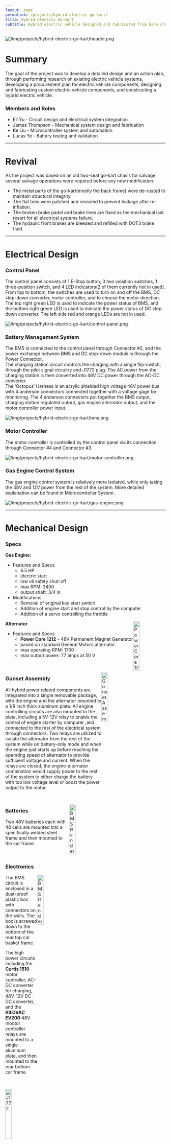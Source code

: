 ```yaml
---
layout: page
permalink: /projects/hybrid-electric-go-kart/
title: Hybrid Electric Go-Kart
subtitle: Hybrid electric vehicle designed and fabricated from bare chasis
---
```


![/img/projects/hybrid-electric-go-kart/header.png](/img/projects/hybrid-electric-go-kart/header.png)

# Summary

The goal of the project was to develop a detailed design and an action plan, through performing research on existing electric vehicle systems, developing a procurement plan for electric vehicle components, designing and fabricating custom electric vehicle components, and constructing a hybrid electric vehicle.

### Members and Roles

- Eli Yu - Circuit design and electrical system integration
- James Thompson - Mechanical system design and fabrication
- Ke Liu - Microcontroller system and automation
- Lucas Ye - Battery testing and validation

<hr />

# Revival

As the project was based on an old two-seat go-kart chasis for salvage, several salvage operations were required before any new modification.

- The metal parts of the go-kart(mostly the back frame) were de-rusted to maintain structural integrity.
- The flat tires were patched and resealed to prevent leakage after re-inflation.
- The broken brake padel and brake lines are fixed as the mechanical last resort for all electrical systems failure.
- The hydaulic front brakes are bleeded and refilled with DOT3 brake fluid.

<hr />

# Electrical Design

### Control Panel

The control panel consists of 1 E-Stop button, 3 two-position switches, 1 three-position switch, and 4 LED indicators(2 of them currently not in used).
<br>
From top to bottom, the switches are used to turn on and off the BMS, DC step-down converter, motor controller, and to choose the motor direction. The top right green LED is used to indicate the power status of BMS, and the bottom right green LED is used to indicate the power status of DC step-down converter. The left side red and orange LEDs are not in used.

![/img/projects/hybrid-electric-go-kart/control-panel.png](/img/projects/hybrid-electric-go-kart/control-panel.png)

### Battery Management System

The BMS is connected to the control panel through Connector #2, and the power exchange between BMS and DC step-down module is through the Power Connector.
<br>
The charging station circuit controls the charging with a single flip-switch, through the pilot signal circuitry and J1772 plug. The AC power from the charging station is then converted into 48V DC power through the AC-DC converter.
<br>
The ‘Octopus’ Harness is an acrylic shielded high voltage 48V power bus with 4 anderson connectors connected together with a voltage gage for monitoring. The 4 anderson connectors put together the BMS output, charging station regulated output, gas engine alternator output, and the motor controller power input.

![/img/projects/hybrid-electric-go-kart/bms.png](/img/projects/hybrid-electric-go-kart/bms.png)

### Motor Controller

The motor controller is controlled by the control panel via its connection through Connector #4 and Connector #3.

![/img/projects/hybrid-electric-go-kart/motor-controller.png](/img/projects/hybrid-electric-go-kart/motor-controller.png)

### Gas Engine Control System

The gas engine control system is relatively more isolated, while only taking the 48V and 12V power from the rest of the system. More detailed explanation can be found in Microcontroller System.

![/img/projects/hybrid-electric-go-kart/gas-engine.png](/img/projects/hybrid-electric-go-kart/gas-engine.png)

<hr />

# Mechanical Design

### Specs

**Gas Engine:**

- Features and Specs
    - 6.5 HP
    - electric start
    - low oil safety shut-off
    - max RPM: 3400
    - output shaft: 3/4 in
- Modifications
    - Removal of original key start swtich
    - Addition of engine start and stop control by the computer
    - Addition of a servo controlling the throttle

<a href="/img/projects/hybrid-electric-go-kart/power-core-1212.jpg"><img src="/img/projects/hybrid-electric-go-kart/power-core-1212.jpg" alt="Power Core 1212" class="lazyload" style="vertical-align:top; width:20%; float:right;"></a>

**Alternator**

- Features and Specs
    - **Power Core 1212** - 48V Permanent Magnet Generator
    - based on standard General Motors alternator
    - max operating RPM: 1700
    - max output power: 77 amps at 50 V

<br>

<a href="/img/projects/hybrid-electric-go-kart/gunset-assembly.jpg"><img src="/img/projects/hybrid-electric-go-kart/gunset-assembly.jpg" alt="Gunset Assembly" class="lazyload" style="vertical-align:top; width:20%; float:right;"></a>

### Gunset Assembly

All hybrid power related components are integrated into a single removable package, with the engine and the alternator mounted to a 1/8 inch thick aluminum plate. All engine controlling circuits are also mounted to the plate, including a 5V-12V relay to enable the control of engine starter by computer ,and connected to the rest of the electrical system through connectors. Two relays are utilized to isolate the alternator from the rest of the system while on battery-only mode and when the engine just starts up before reaching the operating speed of alternator to provide sufficient voltage and current. When the relays are closed, the engine-alternator combination would supply power to the rest of the system to either charge the battery with too low voltage level or boost the power output to the motor.

<br>

<a href="/img/projects/hybrid-electric-go-kart/batteries.jpg"><img src="/img/projects/hybrid-electric-go-kart/batteries.jpg" alt="BMS Rendered" class="lazyload" style="vertical-align:top; width:20%; float:right;"></a>

### Batteries

Two 48V batteries each with 48 cells are mounted into a specifically welded steel frame and then mounted to the car frame.

<br>


### Electronics

<a href="/img/projects/hybrid-electric-go-kart/bms-rendered.png"><img src="/img/projects/hybrid-electric-go-kart/bms-rendered.png" alt="BMS Rendered" class="lazyload" style="vertical-align:top; width:20%; float:right;"></a>

The BMS circuit is enclosed in a dust-proof plastic box with connectors on the walls. The box is screwed down to the bottom of the rear top car basket frame.

The high power circuits including the **Curtis 1510** motor controller, AC-DC converter for charging, 48V-12V DC-DC converter, and the **KILOVAC EV200** 48V mootor controller relays are mounted to a single aluminum plate, and then mounted to the rear bottom car frame.


<br>

<a href="/img/projects/hybrid-electric-go-kart/J1772.png"><img src="/img/projects/hybrid-electric-go-kart/J1772.png" alt="J1772" class="lazyload" style="vertical-align:top; width:20%; float:right;"></a>

### J1772 Charging Port

The standard J1772 charging plug port is mounted on a 3D-printed plated on the side of the car basket frame behind driver's seat.

<br>

<a href="/img/projects/hybrid-electric-go-kart/EJ4-4001.png"><img src="/img/projects/hybrid-electric-go-kart/EJ4-4001.png" alt="EJ4-4001" class="lazyload" style="vertical-align:top; width:20%; float:right;"></a>

### Electric Driving Motor

The electric motor used is **EJ4-4001** 48-volt DC, shunt-wound, reversible traction motor in a golf cart motor-axle assembly. The motor is capable of providing a maxium of 3.2 HP.

<br>

---

# Mechanical Manufacture and Procedures

- replace the orginal axle frame with fabricated axle frame to fit the golf cart motor-axle assembly
- install 8 in wheel spacers on rear axle to improve stability
- fabricate various mounting panels and brackets
- connect the rear drum brakes on the golf cart axle to the hand brake
- mount throttle rheostat to the underside of cargo basket frame behind driver's seat and feed throttle wires to the pedal
- mount brake rheostat for regenerative braking to front floor panel and connect to brake padel

---

# Microcontroller System

### CAN Bus Monitor

A Sparkfun arduino CAN Bus shield is used to monitor CAN Bus data flow. Battery voltage data is filtered out to indicate when hybrid system needs to engage.

![CAN Bus Monitor](/img/projects/hybrid-electric-go-kart/can-bus-monitor.jpg)

### LCD Display

A small LCD display is mounted to the dashboard to display battery voltage, current, and error messages.

![LCD Display](/img/projects/hybrid-electric-go-kart/lcd-display.jpg)

### Gas Engine Control

The ignition and stall of the gas engine are controlled by the microcontroller. Once the 'ignition' port of gas engine is connected to 12V, the engine starts. Once the 'stall' ported is grounded, the engine stops. Since gas engine and alternator operates at high voltage, a relay is utilized in the control system. The gas engine RPM is controlled by a servo motor to privde desired 48V output.

**Code to drive relay**

![Drive Relay](/img/projects/hybrid-electric-go-kart/drive-relay.jpg)

**Code to drive servo**

![Drive Servo](/img/projects/hybrid-electric-go-kart/drive-servo.jpg)

---

# Testings and Validation

### Weight Test

A racing vehicle weight is placed under the wheels to measure the actual weight of the finished vehicle.

**Weight Estimation**

<table>
    <tr>
        <th>quantity</th>
        <th>item</th>
        <th>weight (lbs.)</th>
    </tr>
    <tr>
        <td>1</td>
        <td>motor</td>
        <td>35</td>
    </tr>
    <tr>
        <td>1</td>
        <td>alternator</td>
        <td>14</td>
    </tr>
    <tr>
        <td>2</td>
        <td>battery</td>
        <td>140</td>
    </tr>
    <tr>
        <td>1</td>
        <td>frame</td>
        <td>380</td>
    </tr>
    <tr>
        <td>1</td>
        <td>BMS circuit</td>
        <td>20</td>
    </tr>
    <tr>
        <td>1</td>
        <td>electric motor/rear axle assembly</td>
        <td>80</td>
    </tr>
    <tr>
        <td>1</td>
        <td>electronic control board</td>
        <td>30</td>
    </tr>
    <tr>
        <td colspan="2"><b>Total</b></td>
        <td><u>699</u></td>
    </tr>
</table>

**Test Result**

The weight is measued <u>662.5 lbs</u>, with percentage difference of <u>5.22%</u> between real case and estimation.

![Weight Test](/img/projects/hybrid-electric-go-kart/weight-test.jpg)

### Speed Test

The original golf cart motor-axle assembly has a designed speed of <u>20 MPH</u>, but considering the increased wheel size on our go-kart of <u>22 in</u> diameter compared to the gold cart's <u>18 in</u> diameter, a <u>22%</u> increase is expected leading to an estimated max speed of about <u>25 MPH</u>.

**Test Result**

The speed test is performed by testing the time taken for the vehicle to pass a certain distance after fully speeded up. During the test, it takes <u>7.07 seconds</u> to pass <u>200 ft</u> of distance, which results in the actual speed at <u>19.3 MPH</u>.

$$
\begin{aligned}
V = \frac{200 ft \div 5280feet/mile}{7.07 s \div 60 s/min \div 60 min/h} = 19.2876 mph
\end{aligned}
$$

### Battery Validation Bench Test

A General Electric electric vehicle charging station is used in lab to test charge the vehicle battery.

![Bench Test Charging](/img/projects/hybrid-electric-go-kart/bench-charge.jpg)


After fully charged, the throttle is held floored to test discharge the vehicle battery.

<a href="/img/projects/hybrid-electric-go-kart/bench-discharge-photo.png"><img src="/img/projects/hybrid-electric-go-kart/bench-discharge-photo.png" alt="Bench Test Discharging" class="lazyload" style="vertical-align:top; width:20%; float:right;"></a>

![Bench Test discharging](/img/projects/hybrid-electric-go-kart/bench-discharge.jpg)

### Field Battery Charging Test

The vehicle is driven to a public parking lot, and then tested with a standard GE charging station (with J1772 plug) for commercial electric vehicles. The charging is successful, with a fast charging rate to charge up the battery by 1 full volt from 47 V to 48 V in <u>~850 seconds (14 minutes)</u>.

<a href="/img/projects/hybrid-electric-go-kart/field-charge-photo.png"><img src="/img/projects/hybrid-electric-go-kart/field-charge-photo.png" alt="Field Test Charging" class="lazyload" style="vertical-align:top; width:40%; float:right;"></a>

![Field Test Charging](/img/projects/hybrid-electric-go-kart/field-charge.jpg)

### Drive Cycle Test

The drive cycle test is performed in a public parking lot to simulate typical city driving with flat and sloped roads.

The driving cycle test estimation calculation is done according to the measurement of the parking garage shown below.

<a href="/img/projects/hybrid-electric-go-kart/drive-cycle-up.jpg"><img src="/img/projects/hybrid-electric-go-kart/drive-cycle-up.jpg" alt="Drive Cycle Up" class="lazyload" style="vertical-align:top; width:49%;"></a>
<a href="/img/projects/hybrid-electric-go-kart/drive-cycle-down.jpg"><img src="/img/projects/hybrid-electric-go-kart/drive-cycle-down.jpg" alt="Drive Cycle Down" class="lazyload" style="vertical-align:top; width:49%;"></a>

The total distance on Flat Surface: <u>1000.36 m</u>
<br>
The total distance on $$3^{\circ}$$ Gradient Surface: <u>338.33 m</u>
<br>
The total distance on $$-3^{\circ}$$ Gradient Surface: <u>246.89 m</u>

The speed of the vehicle measured is 19.2876 mph, which is 8.6223 m/s.
<br>
Hence, the time taken to travel on different surfgaces can be calcualted:

Time on Flat Surface: $$\frac{1000.36 m}{8.6223 m/s}=\underline{116.02 s}$$
<br>
Time on $$3^{\circ}$$ Gradient Surface: $$\frac{338.33 m}{8.6223 m/s}=\underline{39.24 s}$$
<br>
Time on $$-3^{\circ}$$ Gradient Surface: $$\frac{246.89 m}{8.6223 m/s}=\underline{28.63 s}$$

<img src="/img/projects/hybrid-electric-go-kart/drive-cycle-cal1.jpg" alt="Drive Cycle Calculation 1" class="lazyload" style="vertical-align:top; width:33%;">
<img src="/img/projects/hybrid-electric-go-kart/drive-cycle-cal2.jpg" alt="Drive Cycle Calculation 2" class="lazyload" style="vertical-align:top; width:33%;">
<img src="/img/projects/hybrid-electric-go-kart/drive-cycle-cal3.jpg" alt="Drive Cycle Calculation 3" class="lazyload" style="vertical-align:top; width:33%;">

Thus, through the average power on different surfaces calcuated above, the Total Energy Consumed would be:

$$E_{total}=0.71 kW\times 116.02 s + 4.65 kW\times 39.24 s - 3.23 kW \times 28.63 s = \underline{172.37 kJ}$$

During actual test, the throttle is released on down slopes, and no energy regenration, so the actual energy consumption estimation is:

$$E_{total}=0.71 kW\times 116.02 s + 4.65 kW\times 39.24 s = \underline{264.84 kJ}$$

In real field test, the voltage of battery goes down through time like below:

![Field Test Drive Cycle Discharge](/img/projects/hybrid-electric-go-kart/field-discharge.jpg)

Through the integration of voltage times current over time, the actual energy consumption is <b><u>200.403 kJ</u></b>, which is <u>24.33%</u> different from theoretical value.

### First Road Test

<video width="100%" height="100%" controls>
  <source src="/img/projects/hybrid-electric-go-kart/drive-test.mp4" type="video/mp4">
</video>

### Grip and Structure Integrity Test

<video width="100%" height="100%" controls>
  <source src="/img/projects/hybrid-electric-go-kart/grip-test.mp4" type="video/mp4">
</video>
